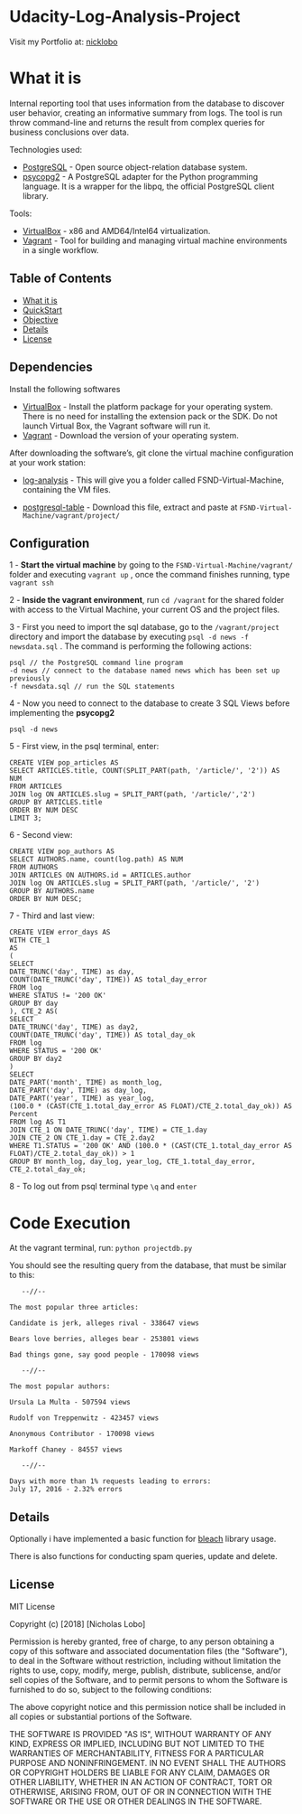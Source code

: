 # Udacity-Log-Analysis-Project

Visit my Portfolio at: [nicklobo](http://nicklobo.com.br/)

# What it is
Internal reporting tool that uses information from the database to discover user behavior, creating an informative summary from logs.
The tool is run throw command-line and returns the result from complex queries for business conclusions over data.

Technologies used:
- [PostgreSQL](https://www.postgresql.org/) - Open source object-relation database system.
- [psycopg2](http://initd.org/psycopg/docs/usage.html) - A PostgreSQL adapter for the Python programming language. It is a wrapper for the libpq, the official PostgreSQL client library.

Tools:
- [VirtualBox](https://www.virtualbox.org/) - x86 and AMD64/Intel64 virtualization.
- [Vagrant](https://www.vagrantup.com/) - Tool for building and managing virtual machine environments in a single workflow.

## Table of Contents
- [What it is](https://github.com/nicholasinatel/Udacity/tree/master/Projects/07-/#what-it-is)
- [QuickStart](https://github.com/nicholasinatel/Udacity/tree/master/Projects/07-/#quickstart)
- [Objective](https://github.com/nicholasinatel/Udacity/tree/master/Projects/07-/#objective)
- [Details](https://github.com/nicholasinatel/Udacity/tree/master/Projects/07-/#details)
- [License](https://github.com/nicholasinatel/Udacity/tree/master/Projects/07-/#license)

## Dependencies
Install the following softwares
- [VirtualBox](https://www.virtualbox.org/wiki/Download_Old_Builds_5_1) - Install the platform package for your operating system. There is no need for installing the extension pack or the SDK. Do not launch Virtual Box, the Vagrant software will run it.
- [Vagrant](https://www.vagrantup.com/downloads.html) - Download the version of your operating system.

After downloading the software’s, git clone the virtual machine configuration at your work station:
- [log-analysis](https://github.com/nicholasinatel/Udacity/tree/master/Projects/07-Log-Analysis) - This will give you a folder called FSND-Virtual-Machine, containing the VM files.

- [postgresql-table](https://drive.google.com/open?id=1PvQHYcsbdiavXjurodWcszaf7a23q7Bf) - Download this file, extract and paste at `FSND-Virtual-Machine/vagrant/project/`


## Configuration
1 - **Start the virtual machine** by going to the `FSND-Virtual-Machine/vagrant/` folder and executing `vagrant up` , once the command finishes running, type `vagrant ssh`

2 - **Inside the vagrant environment**, run `cd /vagrant` for the shared folder with access to the Virtual Machine, your current OS and the project files.

3 - First you need to import the sql database, go to the `/vagrant/project` directory and import the database by executing `psql -d news -f newsdata.sql` . The command is performing the following actions:
```
psql // the PostgreSQL command line program
-d news // connect to the database named news which has been set up previously
-f newsdata.sql // run the SQL statements 
```

4 - Now you need to connect to the database to create 3 SQL Views before implementing the **psycopg2** 

``` psql -d news ```

5 - First view, in the psql terminal, enter:
```
CREATE VIEW pop_articles AS
SELECT ARTICLES.title, COUNT(SPLIT_PART(path, '/article/', '2')) AS NUM 
FROM ARTICLES
JOIN log ON ARTICLES.slug = SPLIT_PART(path, '/article/','2')
GROUP BY ARTICLES.title 
ORDER BY NUM DESC
LIMIT 3;
```
6 - Second view:
```
CREATE VIEW pop_authors AS
SELECT AUTHORS.name, count(log.path) AS NUM 
FROM AUTHORS 
JOIN ARTICLES ON AUTHORS.id = ARTICLES.author
JOIN log ON ARTICLES.slug = SPLIT_PART(path, '/article/', '2')
GROUP BY AUTHORS.name 
ORDER BY NUM DESC;
```
7 - Third and last view:
```
CREATE VIEW error_days AS
WITH CTE_1
AS
(
SELECT 
DATE_TRUNC('day', TIME) as day,
COUNT(DATE_TRUNC('day', TIME)) AS total_day_error
FROM log
WHERE STATUS != '200 OK'
GROUP BY day
), CTE_2 AS(
SELECT 
DATE_TRUNC('day', TIME) as day2,
COUNT(DATE_TRUNC('day', TIME)) AS total_day_ok
FROM log
WHERE STATUS = '200 OK'
GROUP BY day2
)
SELECT
DATE_PART('month', TIME) as month_log,
DATE_PART('day', TIME) as day_log,
DATE_PART('year', TIME) as year_log,
(100.0 * (CAST(CTE_1.total_day_error AS FLOAT)/CTE_2.total_day_ok)) AS Percent
FROM log AS T1
JOIN CTE_1 ON DATE_TRUNC('day', TIME) = CTE_1.day
JOIN CTE_2 ON CTE_1.day = CTE_2.day2
WHERE T1.STATUS = '200 OK' AND (100.0 * (CAST(CTE_1.total_day_error AS FLOAT)/CTE_2.total_day_ok)) > 1
GROUP BY month_log, day_log, year_log, CTE_1.total_day_error, CTE_2.total_day_ok;
```

8 - To log out from psql terminal type `\q` and `enter`

# Code Execution

At the vagrant terminal, run: `python projectdb.py`

You should see the resulting query from the database, that must be similar to  this:
```
   --//--

The most popular three articles:

Candidate is jerk, alleges rival - 338647 views

Bears love berries, alleges bear - 253801 views

Bad things gone, say good people - 170098 views

   --//--

The most popular authors:

Ursula La Multa - 507594 views

Rudolf von Treppenwitz - 423457 views

Anonymous Contributor - 170098 views

Markoff Chaney - 84557 views

   --//--

Days with more than 1% requests leading to errors:
July 17, 2016 - 2.32% errors
```


## Details
Optionally i have implemented a basic function for [bleach](https://pypi.org/project/bleach/) library usage.

There is also functions for conducting spam queries, update and delete.

## License
MIT License

Copyright (c) [2018] [Nicholas Lobo]

Permission is hereby granted, free of charge, to any person obtaining a copy
of this software and associated documentation files (the "Software"), to deal
in the Software without restriction, including without limitation the rights
to use, copy, modify, merge, publish, distribute, sublicense, and/or sell
copies of the Software, and to permit persons to whom the Software is
furnished to do so, subject to the following conditions:

The above copyright notice and this permission notice shall be included in all
copies or substantial portions of the Software.

THE SOFTWARE IS PROVIDED "AS IS", WITHOUT WARRANTY OF ANY KIND, EXPRESS OR
IMPLIED, INCLUDING BUT NOT LIMITED TO THE WARRANTIES OF MERCHANTABILITY,
FITNESS FOR A PARTICULAR PURPOSE AND NONINFRINGEMENT. IN NO EVENT SHALL THE
AUTHORS OR COPYRIGHT HOLDERS BE LIABLE FOR ANY CLAIM, DAMAGES OR OTHER
LIABILITY, WHETHER IN AN ACTION OF CONTRACT, TORT OR OTHERWISE, ARISING FROM,
OUT OF OR IN CONNECTION WITH THE SOFTWARE OR THE USE OR OTHER DEALINGS IN THE
SOFTWARE.
